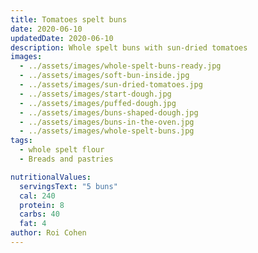 ```yaml
---
title: Tomatoes spelt buns
date: 2020-06-10
updatedDate: 2020-06-10
description: Whole spelt buns with sun-dried tomatoes
images:
  - ../assets/images/whole-spelt-buns-ready.jpg
  - ../assets/images/soft-bun-inside.jpg
  - ../assets/images/sun-dried-tomatoes.jpg
  - ../assets/images/start-dough.jpg
  - ../assets/images/puffed-dough.jpg
  - ../assets/images/buns-shaped-dough.jpg
  - ../assets/images/buns-in-the-oven.jpg
  - ../assets/images/whole-spelt-buns.jpg
tags:
  - whole spelt flour
  - Breads and pastries

nutritionalValues:
  servingsText: "5 buns"
  cal: 240
  protein: 8
  carbs: 40
  fat: 4
author: Roi Cohen
---
```


<PrintView fileName="tomatoes-spelt-buns"/>
